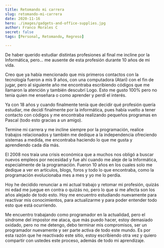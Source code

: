 ```yaml
---
title: Retomando mi carrera
slug: retomando-mi-carrera
date: 2020-11-16
hero: ./images/gadgets-and-office-supplies.jpg
author: Franco Morales C
secret: false
tags: [Personal, Retomando, Regreso]

---
```


De haber querido estudiar distintas profesiones al final me incline por la Informática, pero… me ausente de esta profesión durante 10 años de mi vida.

Creo que ya había mencionado que mis primeros contactos con la tecnología fueron a mis 9 años, con una computadora (Atari) con el fin de jugar, pero al siguiente año me encontraba escribiendo códigos que me llamaron la atención y también descubrí Logo. Esto me gusto 100% pero no tenia quien me enseñara o como aprender y perdí el interés.

Ya con 18 años y cuando finalmente tenía que decidir qué profesión quería estudiar, me decidí finalmente por la informática, pues había vuelto a tener contacto con códigos y me encontraba realizando pequeños programas en Pascal (todo esto gracias a un amigo). 

Termine mi carrera y me incline siempre por la programación, realice trabajos relacionados y también me dedique a la independencia ofreciendo sistemas a medida, me encontraba haciendo lo que me gusta y aprendiendo cada día más.

El 2008 nos traía una crisis económica que a muchos nos obligó a buscar nuevos empleos por necesidad y fue ahí cuando me aleje de la Informática, especialmente de la programación. Fueron 10 años en los cuales solo me dedique a ver en artículos, blogs, foros y todo lo que encontraba, como la programación evolucionaba mes a mes y yo me lo perdía.

Hoy he decidido renunciar a mi actual trabajo y retomar mi profesión, quizás mi edad me juegue en contra o quizás no, pero lo que si me afecta son los años alejado de todo esto.  Hoy me encuentro estudiando nuevamente para reactivar mis conocimientos, para actualizarme y para poder entender todo esto que está ocurriendo.

Me encuentro trabajando como programador en la actualidad, pero el síndrome del impostor me ataca, que más puedo hacer, estoy demasiado oxidado, pero no me detengo, debo terminar mis compromisos, ser un programador nuevamente y ser parte activa de todo este mundo. Es por esta razón que he reactivado este sitio, estoy escribiendo otra vez y quiero compartir con ustedes este proceso, además de todo mi aprendizaje.